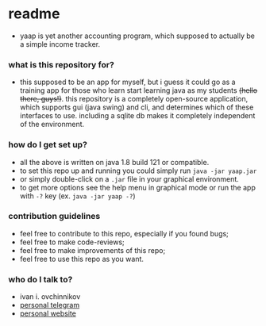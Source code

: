 # readme
*    yaap is yet another accounting program, which supposed to actually be a simple income tracker.

### what is this repository for?
*    this supposed to be an app for myself, but i guess it could go as a training app for those who learn start learning java as my students ~~(hello there, guys!)~~. this repository is a completely open-source application, which supports gui (java swing) and cli, and determines which of these interfaces to use. including a sqlite db makes it completely independent of the environment.

### how do I get set up?
*    all the above is written on java 1.8 build 121 or compatible.
*    to set this repo up and running you could simply run 
`
java -jar yaap.jar
` 
*    or simply double-click on a `.jar` file in your graphical environment.
*    to get more options see the help menu in graphical mode or run the app with `-?` key (ex. `java -jar yaap -?`)
	
### contribution guidelines
* feel free to contribute to this repo, especially if you found bugs;
* feel free to make code-reviews;
* feel free to make improvements of this repo;
* feel free to use this repo as you want.

### who do I talk to?
* ivan i. ovchinnikov
* [personal telegram](https://t.me/WayneShephard)
* [personal website](https://iovchinnikov.ru)
 
